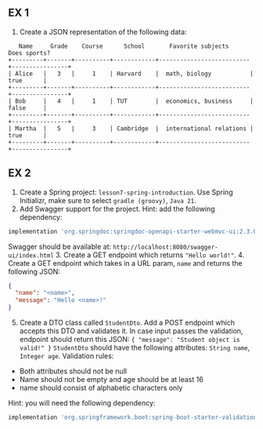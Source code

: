
EX 1
----

1. Create a JSON representation of the following data:

```
   Name     Grade    Course      School       Favorite subjects          Does sports?
+---------+-------+----------+------------+--------------------------+----------------+
| Alice   |   3   |     1    | Harvard    |  math, biology           |      true      |
+---------+-------+----------+------------+--------------------------+----------------+
| Bob     |   4   |     1    | TUT        |  economics, business     |      false     |
+---------+-------+----------+------------+--------------------------+----------------+
| Martha  |   5   |     3    | Cambridge  |  international relations |      true      |
+---------+-------+----------+------------+--------------------------+----------------+
```

EX 2
----

1. Create a Spring project: `lesson7-spring-introduction`.
Use Spring Initializr, make sure to select `gradle (groovy)`, `Java 21`.
2. Add Swagger support for the project. Hint: add the following dependency:
```groovy
implementation 'org.springdoc:springdoc-openapi-starter-webmvc-ui:2.3.0'
```
Swagger should be available at: `http://localhost:8080/swagger-ui/index.html`
3. Create a GET endpoint which returns `"Hello world!"`.
4. Create a GET endpoint which takes in a URL param, `name` and returns the following JSON:
```json
{
  "name": "<name>",
  "message": "Hello <name>!"
}
```
5. Create a DTO class called `StudentDto`. Add a POST endpoint which accepts this DTO and validates it.
In case input passes the validation, endpoint should return this JSON: `{ "message": "Student object is valid!" }`
`StudentDto` should have the following attributes: `String name`, `Integer age`.
Validation rules:
* Both attributes should not be null
* Name should not be empty and age should be at least 16
* name should consist of alphabetic characters only

Hint: you will need the following dependency:
```groovy
implementation 'org.springframework.boot:spring-boot-starter-validation:3.2.1'
```

